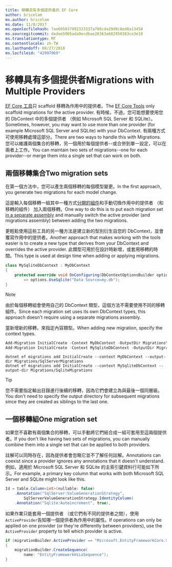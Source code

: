 ```yaml
---
title: 移轉具有多個提供者的 EF Core
author: bricelam
ms.author: bricelam
ms.date: 11/8/2017
ms.openlocfilehash: 7ae695037992323337a780cda29d8c8ed8a13458
ms.sourcegitcommit: dadee5905ada9ecdbae28363a682950383ce3e10
ms.translationtype: MT
ms.contentlocale: zh-TW
ms.lasthandoff: 08/27/2018
ms.locfileid: "42997969"
---
```

<a name="migrations-with-multiple-providers"></a><span data-ttu-id="1f1dd-102">移轉具有多個提供者</span><span class="sxs-lookup"><span data-stu-id="1f1dd-102">Migrations with Multiple Providers</span></span>
==================================
<span data-ttu-id="1f1dd-103">[EF Core 工具][ 1]只 scaffold 移轉為作用中的提供者。</span><span class="sxs-lookup"><span data-stu-id="1f1dd-103">The [EF Core Tools][1] only scaffold migrations for the active provider.</span></span> <span data-ttu-id="1f1dd-104">有時候，不過，您可能想要使用您的 DbContext 中的多個提供者 （例如 Microsoft SQL Server 和 SQLite）。</span><span class="sxs-lookup"><span data-stu-id="1f1dd-104">Sometimes, however, you may want to use more than one provider (for example Microsoft SQL Server and SQLite) with your DbContext.</span></span> <span data-ttu-id="1f1dd-105">有兩種方式可使用移轉處理這部分。</span><span class="sxs-lookup"><span data-stu-id="1f1dd-105">There are two ways to handle this with Migrations.</span></span> <span data-ttu-id="1f1dd-106">您可以維護兩個集合的移轉，另一個用於每個提供者--或合併到單一設定，可以在兩者上工作。</span><span class="sxs-lookup"><span data-stu-id="1f1dd-106">You can maintain two sets of migrations--one for each provider--or merge them into a single set that can work on both.</span></span>

<a name="two-migration-sets"></a><span data-ttu-id="1f1dd-107">兩個移轉集合</span><span class="sxs-lookup"><span data-stu-id="1f1dd-107">Two migration sets</span></span>
------------------
<span data-ttu-id="1f1dd-108">在第一個方法中，您可以產生兩個移轉的每個模型變更。</span><span class="sxs-lookup"><span data-stu-id="1f1dd-108">In the first approach, you generate two migrations for each model change.</span></span>

<span data-ttu-id="1f1dd-109">這是輸入每個移轉一組其中一種方式[分開的組件][ 2]和手動切換作用中的提供者 （和移轉的組件） 加入兩個移轉。</span><span class="sxs-lookup"><span data-stu-id="1f1dd-109">One way to do this is to put each migration set [in a separate assembly][2] and manually switch the active provider (and migrations assembly) between adding the two migrations.</span></span>

<span data-ttu-id="1f1dd-110">更輕鬆使用這些工具的另一種方法是建立新的型別衍生自您的 DbContext，並會覆寫作用中的提供者。</span><span class="sxs-lookup"><span data-stu-id="1f1dd-110">Another approach that makes working with the tools easier is to create a new type that derives from your DbContext and overrides the active provider.</span></span> <span data-ttu-id="1f1dd-111">此類型可用於在設計時新增，或套用移轉的時間。</span><span class="sxs-lookup"><span data-stu-id="1f1dd-111">This type is used at design time when adding or applying migrations.</span></span>

``` csharp
class MySqliteDbContext : MyDbContext
{
    protected override void OnConfiguring(DbContextOptionsBuilder options)
        => options.UseSqlite("Data Source=my.db");
}
```

> [!NOTE]
> <span data-ttu-id="1f1dd-112">由於每個移轉組會使用自己的 DbContext 類型，這個方法不需要使用不同的移轉組件。</span><span class="sxs-lookup"><span data-stu-id="1f1dd-112">Since each migration set uses its own DbContext types, this approach doesn't require using a separate migrations assembly.</span></span>

<span data-ttu-id="1f1dd-113">當新增新的移轉，來指定內容類型。</span><span class="sxs-lookup"><span data-stu-id="1f1dd-113">When adding new migration, specify the context types.</span></span>

``` powershell
Add-Migration InitialCreate -Context MyDbContext -OutputDir Migrations\SqlServerMigrations
Add-Migration InitialCreate -Context MySqliteDbContext -OutputDir Migrations\SqliteMigrations
```
``` Console
dotnet ef migrations add InitialCreate --context MyDbContext --output-dir Migrations/SqlServerMigrations
dotnet ef migrations add InitialCreate --context MySqliteDbContext --output-dir Migrations/SqliteMigrations
```

> [!TIP]
> <span data-ttu-id="1f1dd-114">您不需要指定輸出目錄進行後續的移轉，因為它們會建立為與最後一個同層級。</span><span class="sxs-lookup"><span data-stu-id="1f1dd-114">You don't need to specify the output directory for subsequent migrations since they are created as siblings to the last one.</span></span>

<a name="one-migration-set"></a><span data-ttu-id="1f1dd-115">一個移轉組</span><span class="sxs-lookup"><span data-stu-id="1f1dd-115">One migration set</span></span>
-----------------
<span data-ttu-id="1f1dd-116">如果您不喜歡有兩個集合的移轉，可以手動將它們結合成一組可套用至這兩個提供者。</span><span class="sxs-lookup"><span data-stu-id="1f1dd-116">If you don't like having two sets of migrations, you can manually combine them into a single set that can be applied to both providers.</span></span>

<span data-ttu-id="1f1dd-117">註解可以同時存在，因為提供者會忽略它並不了解任何註解。</span><span class="sxs-lookup"><span data-stu-id="1f1dd-117">Annotations can coexist since a provider ignores any annotations that it doesn't understand.</span></span> <span data-ttu-id="1f1dd-118">例如，適用於 Microsoft SQL Server 和 SQLite 的主索引鍵資料行可能如下所示。</span><span class="sxs-lookup"><span data-stu-id="1f1dd-118">For example, a primary key column that works with both Microsoft SQL Server and SQLite might look like this.</span></span>

``` csharp
Id = table.Column<int>(nullable: false)
    .Annotation("SqlServer:ValueGenerationStrategy",
        SqlServerValueGenerationStrategy.IdentityColumn)
    .Annotation("Sqlite:Autoincrement", true),
```

<span data-ttu-id="1f1dd-119">如果作業只能套用一個提供者 （或它們有不同的提供者之間），使用`ActiveProvider`告知哪一個提供者為作用中的屬性。</span><span class="sxs-lookup"><span data-stu-id="1f1dd-119">If operations can only be applied on one provider (or they're differently between providers), use the `ActiveProvider` property to tell which provider is active.</span></span>

``` csharp
if (migrationBuilder.ActiveProvider == "Microsoft.EntityFrameworkCore.SqlServer")
{
    migrationBuilder.CreateSequence(
        name: "EntityFrameworkHiLoSequence");
}
```


  [1]: ../../miscellaneous/cli/index.md
  [2]: projects.md
